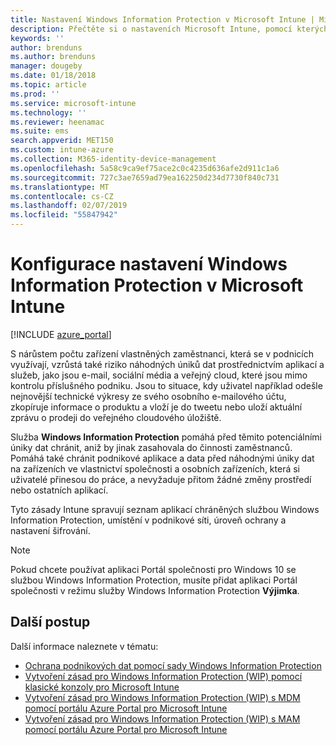 ```yaml
---
title: Nastavení Windows Information Protection v Microsoft Intune | Microsoft Intune
description: Přečtěte si o nastaveních Microsoft Intune, pomocí kterých můžete spravovat Windows Information Protection.
keywords: ''
author: brenduns
ms.author: brenduns
manager: dougeby
ms.date: 01/18/2018
ms.topic: article
ms.prod: ''
ms.service: microsoft-intune
ms.technology: ''
ms.reviewer: heenamac
ms.suite: ems
search.appverid: MET150
ms.custom: intune-azure
ms.collection: M365-identity-device-management
ms.openlocfilehash: 5a58c9ca9ef75ace2c0c4235d636afe2d911c1a6
ms.sourcegitcommit: 727c3ae7659ad79ea162250d234d7730f840c731
ms.translationtype: MT
ms.contentlocale: cs-CZ
ms.lasthandoff: 02/07/2019
ms.locfileid: "55847942"
---
```

# <a name="how-to-configure-windows-information-protection-in-microsoft-intune"></a>Konfigurace nastavení Windows Information Protection v Microsoft Intune

[!INCLUDE [azure_portal](./includes/azure_portal.md)]

S nárůstem počtu zařízení vlastněných zaměstnanci, která se v podnicích využívají, vzrůstá také riziko náhodných úniků dat prostřednictvím aplikací a služeb, jako jsou e-mail, sociální média a veřejný cloud, které jsou mimo kontrolu příslušného podniku. Jsou to situace, kdy uživatel například odešle nejnovější technické výkresy ze svého osobního e-mailového účtu, zkopíruje informace o produktu a vloží je do tweetu nebo uloží aktuální zprávu o prodeji do veřejného cloudového úložiště.

Služba **Windows Information Protection** pomáhá před těmito potenciálními úniky dat chránit, aniž by jinak zasahovala do činnosti zaměstnanců. Pomáhá také chránit podnikové aplikace a data před náhodnými úniky dat na zařízeních ve vlastnictví společnosti a osobních zařízeních, která si uživatelé přinesou do práce, a nevyžaduje přitom žádné změny prostředí nebo ostatních aplikací.

Tyto zásady Intune spravují seznam aplikací chráněných službou Windows Information Protection, umístění v podnikové síti, úroveň ochrany a nastavení šifrování.

>[!NOTE]
> Pokud chcete používat aplikaci Portál společnosti pro Windows 10 se službou Windows Information Protection, musíte přidat aplikaci Portál společnosti v režimu služby Windows Information Protection **Výjimka**. 

## <a name="next-steps"></a>Další postup
Další informace naleznete v tématu:
-  [Ochrana podnikových dat pomocí sady Windows Information Protection](https://technet.microsoft.com/itpro/windows/keep-secure/protect-enterprise-data-using-wip)
- [Vytvoření zásad pro Windows Information Protection (WIP) pomocí klasické konzoly pro Microsoft Intune](https://docs.microsoft.com/windows/threat-protection/windows-information-protection/create-wip-policy-using-intune)
- [Vytvoření zásad pro Windows Information Protection (WIP) s MDM pomocí portálu Azure Portal pro Microsoft Intune](https://docs.microsoft.com/windows/threat-protection/windows-information-protection/create-wip-policy-using-intune-azure)
- [Vytvoření zásad pro Windows Information Protection (WIP) s MAM pomocí portálu Azure Portal pro Microsoft Intune](https://docs.microsoft.com/windows/threat-protection/windows-information-protection/create-wip-policy-using-mam-intune-azure)
